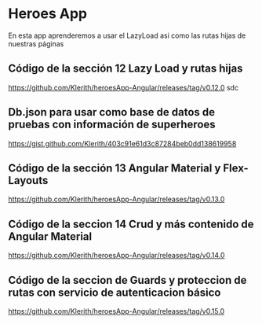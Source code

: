 # Heroes App

En esta app aprenderemos a usar el LazyLoad asi como las rutas hijas de nuestras páginas

## Código de la sección 12 Lazy Load y rutas hijas

<https://github.com/Klerith/heroesApp-Angular/releases/tag/v0.12.0> sdc

## Db.json para usar como base de datos de pruebas con información de superheroes

<https://gist.github.com/Klerith/403c91e61d3c87284beb0dd138619958>

## Código de la sección 13 Angular Material y Flex-Layouts

<https://github.com/Klerith/heroesApp-Angular/releases/tag/v0.13.0>

## Código de la seccion 14 Crud y más contenido de Angular Material

<https://github.com/Klerith/heroesApp-Angular/releases/tag/v0.14.0>

## Código de la seccion de Guards y proteccion de rutas con servicio de autenticacion básico

<https://github.com/Klerith/heroesApp-Angular/releases/tag/v0.15.0>
